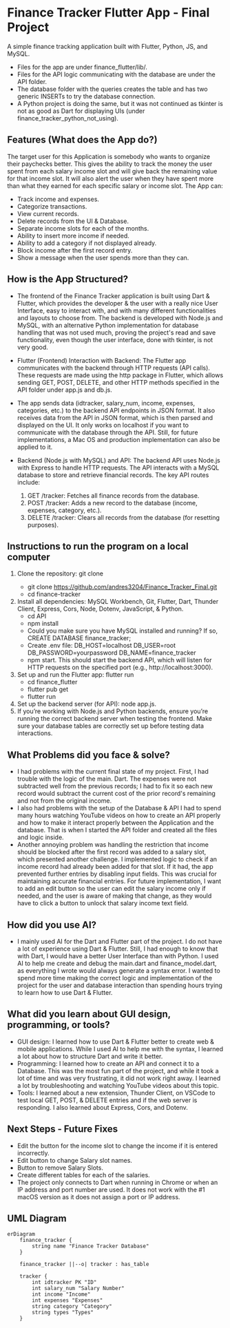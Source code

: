 # Finance Tracker Flutter App - Final Project

A simple finance tracking application built with Flutter, Python, JS, and MySQL.
- Files for the app are under finance_flutter/lib/.
- Files for the API logic communicating with the database are under the API folder.
- The database folder with the queries creates the table and has two generic INSERTs to try the database connection.
- A Python project is doing the same, but it was not continued as tkinter is not as good as Dart for displaying UIs (under finance_tracker_python_not_using).

## Features (What does the App do?)
The target user for this Application is somebody who wants to organize their paychecks better. This gives the ability to track the money the user spent from each salary income slot and will give back the remaining value for that income slot. It will also alert the user when they have spent more than what they earned for each specific salary or income slot. The App can: 
- Track income and expenses.
- Categorize transactions.
- View current records.
- Delete records from the UI & Database.
- Separate income slots for each of the months.
- Ability to insert more income if needed.
- Ability to add a category if not displayed already.
- Block income after the first record entry.
- Show a message when the user spends more than they can.
  
## How is the App Structured?
- The frontend of the Finance Tracker application is built using Dart & Flutter, which provides the developer & the user with a really nice User Interface, easy to interact with, and with many different functionalities and layouts to choose from. The backend is developed with Node.js and MySQL, with an alternative Python implementation for database handling that was not used much, proving the project's read and save functionality, even though the user interface, done with tkinter, is not very good.

- Flutter (Frontend) Interaction with Backend: The Flutter app communicates with the backend through HTTP requests (API calls). These requests are made using the http package in Flutter, which allows sending GET, POST, DELETE, and other HTTP methods specified in the API folder under app.js and db.js.

- The app sends data (idtracker, salary_num, income, expenses, categories, etc.) to the backend API endpoints in JSON format. It also receives data from the API in JSON format, which is then parsed and displayed on the UI. It only works on localhost if you want to communicate with the database through the API. Still, for future implementations, a Mac OS and production implementation can also be applied to it.

- Backend (Node.js with MySQL) and API: The backend API uses Node.js with Express to handle HTTP requests. The API interacts with a MySQL database to store and retrieve financial records. The key API routes include:
  1. GET /tracker: Fetches all finance records from the database.
  2. POST /tracker: Adds a new record to the database (income, expenses, category, etc.).
  3. DELETE /tracker: Clears all records from the database (for resetting purposes).
 
## Instructions to run the program on a local computer
1. Clone the repository: git clone <repo-link>
    - git clone https://github.com/andres3204/Finance_Tracker_Final.git
    - cd finance-tracker
2. Install all dependencies: MySQL Workbench, Git, Flutter, Dart, Thunder Client, Express, Cors, Node, Dotenv, JavaScript, & Python.
    - cd API
    - npm install
    - Could you make sure you have MySQL installed and running? If so, CREATE DATABASE finance_tracker;
    - Create .env file: DB_HOST=localhost
                        DB_USER=root
                        DB_PASSWORD=yourpassword
                        DB_NAME=finance_tracker
    - npm start. This should start the backend API, which will listen for HTTP requests on the specified port (e.g., http://localhost:3000).
3. Set up and run the Flutter app: flutter run
    - cd finance_flutter
    - flutter pub get
    - flutter run
4. Set up the backend server (for API): node app.js.
5. If you’re working with Node.js and Python backends, ensure you’re running the correct backend server when testing the frontend. Make sure your database tables are correctly set up before testing data interactions.

## What Problems did you face & solve?
- I had problems with the current final state of my project. First, I had trouble with the logic of the main. Dart. The expenses were not subtracted well from the previous records; I had to fix it so each new record would subtract the current cost of the prior record's remaining and not from the original income.
- I also had problems with the setup of the Database & API I had to spend many hours watching YouTube videos on how to create an API properly and how to make it interact properly between the Application and the database. That is when I started the API folder and created all the files and logic inside.
- Another annoying problem was handling the restriction that income should be blocked after the first record was added to a salary slot, which presented another challenge. I implemented logic to check if an income record had already been added for that slot. If it had, the app prevented further entries by disabling input fields. This was crucial for maintaining accurate financial entries. For future implementation, I want to add an edit button so the user can edit the salary income only if needed, and the user is aware of making that change, as they would have to click a button to unlock that salary income text field.

## How did you use AI? 
- I mainly used AI for the Dart and Flutter part of the project. I do not have a lot of experience using Dart & Flutter. Still, I had enough to know that with Dart, I would have a better User Interface than with Python. I used AI to help me create and debug the main.dart and finance_model.dart, as everything I wrote would always generate a syntax error. I wanted to spend more time making the correct logic and implementation of the project for the user and database interaction than spending hours trying to learn how to use Dart & Flutter.

## What did you learn about GUI design, programming, or tools?
- GUI design: I learned how to use Dart & Flutter better to create web & mobile applications. While I used AI to help me with the syntax, I learned a lot about how to structure Dart and write it better.
- Programming: I learned how to create an API and connect it to a Database. This was the most fun part of the project, and while it took a lot of time and was very frustrating, it did not work right away. I learned a lot by troubleshooting and watching YouTube videos about this topic.
- Tools: I learned about a new extension, Thunder Client, on VSCode to test local GET, POST, & DELETE entries and if the web server is responding. I also learned about Express, Cors, and Dotenv.
  
## Next Steps - Future Fixes
- Edit the button for the income slot to change the income if it is entered incorrectly.
- Edit button to change Salary slot names.
- Button to remove Salary Slots.
- Create different tables for each of the salaries.
- The project only connects to Dart when running in Chrome or when an IP address and port number are used. It does not work with the #1 macOS version as it does not assign a port or IP address.

## UML Diagram

```mermaid
erDiagram
    finance_tracker {
        string name "Finance Tracker Database"
    }

    finance_tracker ||--o| tracker : has_table

    tracker {
        int idtracker PK "ID"
        int salary_num "Salary Number"
        int income "Income"
        int expenses "Expenses"
        string category "Category"
        string types "Types"
    }

```
